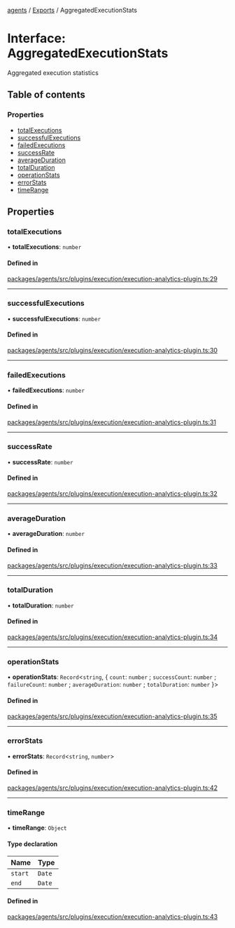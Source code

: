 <!-- 
 ⚠️  AUTO-GENERATED FILE - DO NOT EDIT MANUALLY
 This file is automatically generated by scripts/docs-generator.js
 To make changes, edit the source TypeScript files or update the generator script
-->

[agents](../../) / [Exports](../modules) / AggregatedExecutionStats

# Interface: AggregatedExecutionStats

Aggregated execution statistics

## Table of contents

### Properties

- [totalExecutions](AggregatedExecutionStats#totalexecutions)
- [successfulExecutions](AggregatedExecutionStats#successfulexecutions)
- [failedExecutions](AggregatedExecutionStats#failedexecutions)
- [successRate](AggregatedExecutionStats#successrate)
- [averageDuration](AggregatedExecutionStats#averageduration)
- [totalDuration](AggregatedExecutionStats#totalduration)
- [operationStats](AggregatedExecutionStats#operationstats)
- [errorStats](AggregatedExecutionStats#errorstats)
- [timeRange](AggregatedExecutionStats#timerange)

## Properties

### totalExecutions

• **totalExecutions**: `number`

#### Defined in

[packages/agents/src/plugins/execution/execution-analytics-plugin.ts:29](https://github.com/woojubb/robota/blob/bdf92966fb2bc9eb8d5a633591fffc1261e7f0f5/packages/agents/src/plugins/execution/execution-analytics-plugin.ts#L29)

___

### successfulExecutions

• **successfulExecutions**: `number`

#### Defined in

[packages/agents/src/plugins/execution/execution-analytics-plugin.ts:30](https://github.com/woojubb/robota/blob/bdf92966fb2bc9eb8d5a633591fffc1261e7f0f5/packages/agents/src/plugins/execution/execution-analytics-plugin.ts#L30)

___

### failedExecutions

• **failedExecutions**: `number`

#### Defined in

[packages/agents/src/plugins/execution/execution-analytics-plugin.ts:31](https://github.com/woojubb/robota/blob/bdf92966fb2bc9eb8d5a633591fffc1261e7f0f5/packages/agents/src/plugins/execution/execution-analytics-plugin.ts#L31)

___

### successRate

• **successRate**: `number`

#### Defined in

[packages/agents/src/plugins/execution/execution-analytics-plugin.ts:32](https://github.com/woojubb/robota/blob/bdf92966fb2bc9eb8d5a633591fffc1261e7f0f5/packages/agents/src/plugins/execution/execution-analytics-plugin.ts#L32)

___

### averageDuration

• **averageDuration**: `number`

#### Defined in

[packages/agents/src/plugins/execution/execution-analytics-plugin.ts:33](https://github.com/woojubb/robota/blob/bdf92966fb2bc9eb8d5a633591fffc1261e7f0f5/packages/agents/src/plugins/execution/execution-analytics-plugin.ts#L33)

___

### totalDuration

• **totalDuration**: `number`

#### Defined in

[packages/agents/src/plugins/execution/execution-analytics-plugin.ts:34](https://github.com/woojubb/robota/blob/bdf92966fb2bc9eb8d5a633591fffc1261e7f0f5/packages/agents/src/plugins/execution/execution-analytics-plugin.ts#L34)

___

### operationStats

• **operationStats**: `Record`\<`string`, \{ `count`: `number` ; `successCount`: `number` ; `failureCount`: `number` ; `averageDuration`: `number` ; `totalDuration`: `number`  }\>

#### Defined in

[packages/agents/src/plugins/execution/execution-analytics-plugin.ts:35](https://github.com/woojubb/robota/blob/bdf92966fb2bc9eb8d5a633591fffc1261e7f0f5/packages/agents/src/plugins/execution/execution-analytics-plugin.ts#L35)

___

### errorStats

• **errorStats**: `Record`\<`string`, `number`\>

#### Defined in

[packages/agents/src/plugins/execution/execution-analytics-plugin.ts:42](https://github.com/woojubb/robota/blob/bdf92966fb2bc9eb8d5a633591fffc1261e7f0f5/packages/agents/src/plugins/execution/execution-analytics-plugin.ts#L42)

___

### timeRange

• **timeRange**: `Object`

#### Type declaration

| Name | Type |
| :------ | :------ |
| `start` | `Date` |
| `end` | `Date` |

#### Defined in

[packages/agents/src/plugins/execution/execution-analytics-plugin.ts:43](https://github.com/woojubb/robota/blob/bdf92966fb2bc9eb8d5a633591fffc1261e7f0f5/packages/agents/src/plugins/execution/execution-analytics-plugin.ts#L43)
